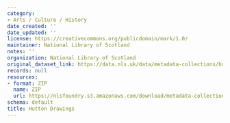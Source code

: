 ```yaml
---
category:
- Arts / Culture / History
date_created: ''
date_updated: ''
license: https://creativecommons.org/publicdomain/mark/1.0/
maintainer: National Library of Scotland
notes: ''
organization: National Library of Scotland
original_dataset_link: https://data.nls.uk/data/metadata-collections/hutton-drawings/
records: null
resources:
- format: ZIP
  name: ZIP
  url: https://nlsfoundry.s3.amazonaws.com/download/metadata-collections/Hutton-Drawings.zip
schema: default
title: Hutton Drawings
---
```


